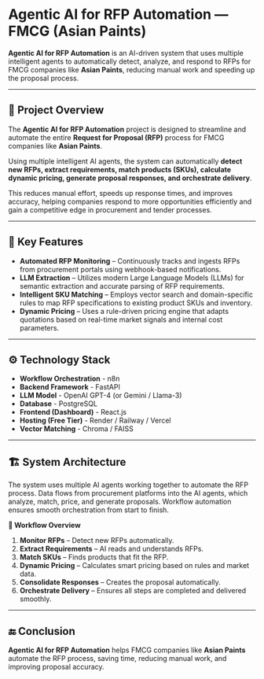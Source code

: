 # Agentic AI for RFP Automation — FMCG (Asian Paints)

**Agentic AI for RFP Automation** is an AI-driven system that uses multiple intelligent agents to automatically detect, analyze, and respond to RFPs for FMCG companies like **Asian Paints**, reducing manual work and speeding up the proposal process.

---

## 📄 Project Overview

The **Agentic AI for RFP Automation** project is designed to streamline and automate the entire **Request for Proposal (RFP)** process for FMCG companies like **Asian Paints**.  

Using multiple intelligent AI agents, the system can automatically **detect new RFPs, extract requirements, match products (SKUs), calculate dynamic pricing, generate proposal responses, and orchestrate delivery**.  

This reduces manual effort, speeds up response times, and improves accuracy, helping companies respond to more opportunities efficiently and gain a competitive edge in procurement and tender processes.

---

## 🚀 Key Features

- **Automated RFP Monitoring** – Continuously tracks and ingests RFPs from procurement portals using webhook-based notifications.  
- **LLM Extraction** – Utilizes modern Large Language Models (LLMs) for semantic extraction and accurate parsing of RFP requirements.  
- **Intelligent SKU Matching** – Employs vector search and domain-specific rules to map RFP specifications to existing product SKUs and inventory.  
- **Dynamic Pricing** – Uses a rule-driven pricing engine that adapts quotations based on real-time market signals and internal cost parameters.

---

## ⚙️ Technology Stack

- **Workflow Orchestration** - n8n  
- **Backend Framework** - FastAPI  
- **LLM Model** - OpenAI GPT-4 (or Gemini / Llama-3)  
- **Database** - PostgreSQL  
- **Frontend (Dashboard)** - React.js  
- **Hosting (Free Tier)** - Render / Railway / Vercel  
- **Vector Matching** - Chroma / FAISS

---

## 🏗️ System Architecture

The system uses multiple AI agents working together to automate the RFP process. Data flows from procurement platforms into the AI agents, which analyze, match, price, and generate proposals. Workflow automation ensures smooth orchestration from start to finish.

**🔄 Workflow Overview**  
1. **Monitor RFPs** – Detect new RFPs automatically.  
2. **Extract Requirements** – AI reads and understands RFPs.  
3. **Match SKUs** – Finds products that fit the RFP.  
4. **Dynamic Pricing** – Calculates smart pricing based on rules and market data.  
5. **Consolidate Responses** – Creates the proposal automatically.  
6. **Orchestrate Delivery** – Ensures all steps are completed and delivered smoothly.  

---

## 🔚 Conclusion

**Agentic AI for RFP Automation** helps FMCG companies like **Asian Paints** automate the RFP process, saving time, reducing manual work, and improving proposal accuracy.
